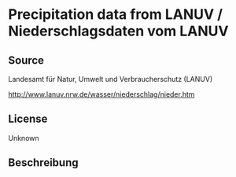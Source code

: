 Precipitation data from LANUV / Niederschlagsdaten vom LANUV
============================================================


## Source

Landesamt für Natur, Umwelt und Verbraucherschutz (LANUV)

http://www.lanuv.nrw.de/wasser/niederschlag/nieder.htm

## License

Unknown

## Beschreibung

